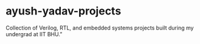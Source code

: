 # ayush-yadav-projects
Collection of Verilog, RTL, and embedded systems projects built during my undergrad at IIT BHU.”
